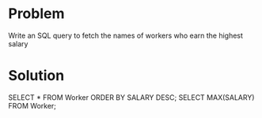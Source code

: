 # Problem 

Write an SQL query to fetch the names of workers who earn the highest salary

# Solution

SELECT * FROM Worker ORDER BY SALARY DESC;
SELECT MAX(SALARY) FROM Worker;